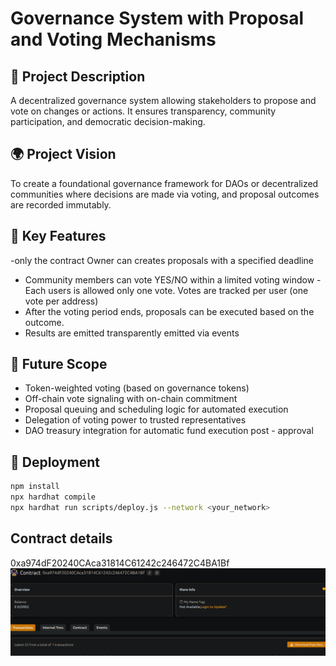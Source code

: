 # Governance System with Proposal and Voting Mechanisms       

## 🧠 Project Description                 

A decentralized governance system  allowing stakeholders to propose and vote on changes or actions. It ensures transparency, community participation, and democratic decision-making. 

## 🌍 Project Vision     

To create a foundational governance framework for DAOs or decentralized communities where decisions are made via voting, and proposal outcomes are recorded immutably. 

## 🔑 Key Features                     

-only the contract Owner can creates proposals with a specified deadline 
- Community members can vote YES/NO within a limited voting window
-Each users is allowed only one vote. Votes are tracked per user (one vote per address)
- After the voting period ends, proposals can be executed based on the outcome.
- Results are emitted transparently emitted via events 

## 🚀 Future Scope  

- Token-weighted voting (based on governance tokens)
- Off-chain vote signaling with on-chain commitment
- Proposal queuing and scheduling logic for automated execution 
- Delegation of voting power to trusted representatives  
- DAO treasury integration for automatic fund execution post - approval 

## 📜 Deployment

```bash
npm install
npx hardhat compile
npx hardhat run scripts/deploy.js --network <your_network>
```

## Contract details
0xa974dF20240CAca31814C61242c246472C4BA1Bf![alt text](image.png)
